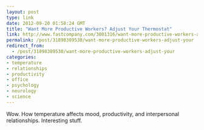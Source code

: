 ```yaml
---
layout: post
type: link
date: 2012-09-20 01:58:24 GMT
title: "Want More Productive Workers? Adjust Your Thermostat"
link: http://www.fastcompany.com/3001316/want-more-productive-workers-adjust-your-thermostat
permalink: /post/31898389530/want-more-productive-workers-adjust-your
redirect_from: 
  - /post/31898389530/want-more-productive-workers-adjust-your
categories:
- temperature
- relationships
- productivity
- office
- psychology
- neurology
- science
---
```

<p>Wow. How temperature affects mood, productivity, and interpersonal relationships. Interesting stuff.</p>
